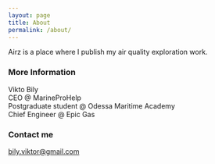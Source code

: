 ```yaml
---
layout: page
title: About
permalink: /about/
---
```


Airz is a place where I publish my air quality exploration work.

### More Information

Vikto Bily  
CEO @ MarineProHelp  
Postgraduate student @ Odessa Maritime Academy  
Chief Engineer @ Epic Gas  

### Contact me

[bily.viktor@gmail.com](mailto:bily.viktor@gmail.com)
